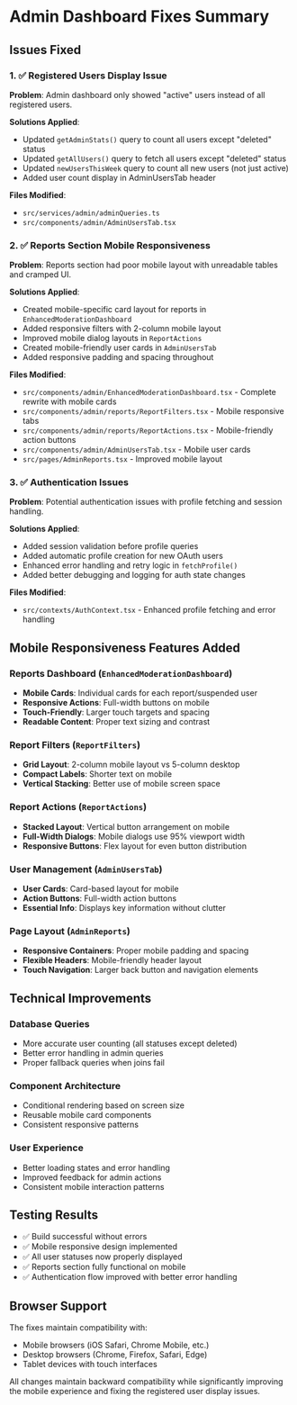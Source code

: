 # Admin Dashboard Fixes Summary

## Issues Fixed

### 1. ✅ Registered Users Display Issue

**Problem**: Admin dashboard only showed "active" users instead of all registered users.

**Solutions Applied**:

- Updated `getAdminStats()` query to count all users except "deleted" status
- Updated `getAllUsers()` query to fetch all users except "deleted" status
- Updated `newUsersThisWeek` query to count all new users (not just active)
- Added user count display in AdminUsersTab header

**Files Modified**:

- `src/services/admin/adminQueries.ts`
- `src/components/admin/AdminUsersTab.tsx`

### 2. ✅ Reports Section Mobile Responsiveness

**Problem**: Reports section had poor mobile layout with unreadable tables and cramped UI.

**Solutions Applied**:

- Created mobile-specific card layout for reports in `EnhancedModerationDashboard`
- Added responsive filters with 2-column mobile layout
- Improved mobile dialog layouts in `ReportActions`
- Created mobile-friendly user cards in `AdminUsersTab`
- Added responsive padding and spacing throughout

**Files Modified**:

- `src/components/admin/EnhancedModerationDashboard.tsx` - Complete rewrite with mobile cards
- `src/components/admin/reports/ReportFilters.tsx` - Mobile responsive tabs
- `src/components/admin/reports/ReportActions.tsx` - Mobile-friendly action buttons
- `src/components/admin/AdminUsersTab.tsx` - Mobile user cards
- `src/pages/AdminReports.tsx` - Improved mobile layout

### 3. ✅ Authentication Issues

**Problem**: Potential authentication issues with profile fetching and session handling.

**Solutions Applied**:

- Added session validation before profile queries
- Added automatic profile creation for new OAuth users
- Enhanced error handling and retry logic in `fetchProfile()`
- Added better debugging and logging for auth state changes

**Files Modified**:

- `src/contexts/AuthContext.tsx` - Enhanced profile fetching and error handling

## Mobile Responsiveness Features Added

### Reports Dashboard (`EnhancedModerationDashboard`)

- **Mobile Cards**: Individual cards for each report/suspended user
- **Responsive Actions**: Full-width buttons on mobile
- **Touch-Friendly**: Larger touch targets and spacing
- **Readable Content**: Proper text sizing and contrast

### Report Filters (`ReportFilters`)

- **Grid Layout**: 2-column mobile layout vs 5-column desktop
- **Compact Labels**: Shorter text on mobile
- **Vertical Stacking**: Better use of mobile screen space

### Report Actions (`ReportActions`)

- **Stacked Layout**: Vertical button arrangement on mobile
- **Full-Width Dialogs**: Mobile dialogs use 95% viewport width
- **Responsive Buttons**: Flex layout for even button distribution

### User Management (`AdminUsersTab`)

- **User Cards**: Card-based layout for mobile
- **Action Buttons**: Full-width action buttons
- **Essential Info**: Displays key information without clutter

### Page Layout (`AdminReports`)

- **Responsive Containers**: Proper mobile padding and spacing
- **Flexible Headers**: Mobile-friendly header layout
- **Touch Navigation**: Larger back button and navigation elements

## Technical Improvements

### Database Queries

- More accurate user counting (all statuses except deleted)
- Better error handling in admin queries
- Proper fallback queries when joins fail

### Component Architecture

- Conditional rendering based on screen size
- Reusable mobile card components
- Consistent responsive patterns

### User Experience

- Better loading states and error handling
- Improved feedback for admin actions
- Consistent mobile interaction patterns

## Testing Results

- ✅ Build successful without errors
- ✅ Mobile responsive design implemented
- ✅ All user statuses now properly displayed
- ✅ Reports section fully functional on mobile
- ✅ Authentication flow improved with better error handling

## Browser Support

The fixes maintain compatibility with:

- Mobile browsers (iOS Safari, Chrome Mobile, etc.)
- Desktop browsers (Chrome, Firefox, Safari, Edge)
- Tablet devices with touch interfaces

All changes maintain backward compatibility while significantly improving the mobile experience and fixing the registered user display issues.
